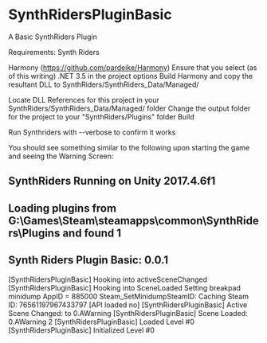 # SynthRidersPluginBasic
A Basic SynthRiders Plugin

Requirements:
Synth Riders

Harmony (https://github.com/pardeike/Harmony)
Ensure that you select (as of this writing) .NET 3.5 in the project options
Build Harmony and copy the resultant DLL to SynthRiders/SynthRiders_Data/Managed/

Locate DLL References for this project in your SynthRiders/SynthRiders_Data/Managed/ folder
Change the output folder for the project to your "SynthRiders/Plugins" folder
Build

Run Synthriders with --verbose to confirm it works

You should see something similar to the following upon starting the game and seeing the Warning Screen:

SynthRiders
Running on Unity 2017.4.6f1
-----------------------------
Loading plugins from G:\Games\Steam\steamapps\common\SynthRiders\Plugins and found 1
-----------------------------
Synth Riders Plugin Basic: 0.0.1
-----------------------------
[SynthRidersPluginBasic] Hooking into activeSceneChanged
[SynthRidersPluginBasic] Hooking into SceneLoaded
Setting breakpad minidump AppID = 885000
Steam_SetMinidumpSteamID:  Caching Steam ID:  76561197967433797 [API loaded no]
[SynthRidersPluginBasic] Active Scene Changed:  to 0.AWarning
[SynthRidersPluginBasic] Scene Loaded: 0.AWarning 2
[SynthRidersPluginBasic] Loaded Level #0
[SynthRidersPluginBasic] Initialized Level #0
